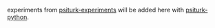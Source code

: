 experiments from [psiturk-experiments](https://github.com/psiturk/psiturk-experiments) will be added here with [psiturk-python](https://github.com/psiturk/psiturk-python).
